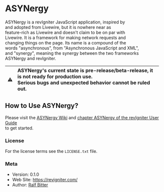 # ASYNergy

ASYNergy is a revIgniter JavaScript application, inspired by  
and adopted from Livewire, but it is nowhere near as  
feature-rich as Livewire and doesn't claim to be on par with  
Livewire. It is a framework for making network requests and  
changing things on the page. Its name is a compound of the  
words "asynchronous", from "Asynchronous JavaScript and XML",  
and "synergy", meaning the synergy between the two frameworks  
ASYNergy and revIgniter.     
  
| :warning: | **ASYNergy's current state is pre-release/beta-release, it is not ready for production use.** <br> Serious bugs and unexpected behavior cannot be ruled out. |
| - |:-|


## How to Use ASYNergy?

Please visit the [ASYNergy Wiki](https://github.com/revig/ASYNergy/wiki) and [chapter ASYNergy of the revIgniter User Guide](https://revigniter.com/userGuide/libraries/asynergy.html)  
to get started.  


### License
For the license terms see the `LICENSE.txt` file.  


### Meta

- Version: 0.1.0
- Web Site: https://revigniter.com/
- Author:  [Ralf Bitter](mailto:rabit@revigniter.com)
